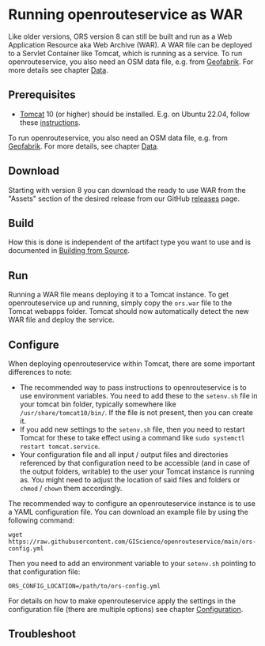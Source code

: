 # Running openrouteservice as WAR

Like older versions, ORS version 8 can still be built and run as a Web Application Resource aka Web Archive (WAR).
A WAR file can be deployed to a Servlet Container like Tomcat, which is running as a service.
To run openrouteservice, you also need an OSM data file, e.g. from [Geofabrik](http://download.geofabrik.de). For more details see chapter [Data](data.md).

## Prerequisites

* [Tomcat](https://tomcat.apache.org/) 10 (or higher) should be installed. E.g. on Ubuntu 22.04, follow these [instructions](https://linuxize.com/post/how-to-install-tomcat-10-on-ubuntu-22-04/). 

To run openrouteservice, you also need an OSM data file, e.g. from [Geofabrik](http://download.geofabrik.de). For more details, see chapter [Data](data.md).

## Download

Starting with version 8 you can download the ready to use WAR from the "Assets" section of the desired release from our GitHub [releases](https://github.com/GIScience/openrouteservice/releases) page.

## Build

How this is done is independent of the artifact type you want to use and is documented in [Building from Source](/run-instance/building-from-source.md).

## Run

Running a WAR file means deploying it to a Tomcat instance. To get openrouteservice up and running, simply copy the `ors.war` file to the Tomcat webapps folder. Tomcat should now automatically detect the new WAR file and deploy the service. 

## Configure

When deploying openrouteservice within Tomcat, there are some important differences to note:
- The recommended way to pass instructions to openrouteservice is to use environment variables. You need to add these to the `setenv.sh` file in your tomcat bin folder, typically somewhere like `/usr/share/tomcat10/bin/`. If the file is not present, then you can create it.
- If you add new settings to the `setenv.sh` file, then you need to restart Tomcat for these to take effect using a command like `sudo systemctl restart tomcat.service`.
- Your configuration file and all input / output files and directories referenced by that configuration need to be accessible (and in case of the output folders, writable) to the user your Tomcat instance is running as. You might need to adjust the location of said files and folders or `chmod` / `chown` them accordingly.

The recommended way to configure an openrouteservice instance is to use a YAML configuration file. You can download an example file by using the following command:

```shell 
wget https://raw.githubusercontent.com/GIScience/openrouteservice/main/ors-config.yml
```

Then you need to add an environment variable to your `setenv.sh` pointing to that configuration file: 

```shell
ORS_CONFIG_LOCATION=/path/to/ors-config.yml
```

For details on how to make openrouteservice apply the settings in the configuration file (there are multiple options) see chapter [Configuration](configuration/index.md).

## Troubleshoot


